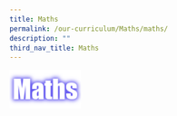 ```yaml
---
title: Maths
permalink: /our-curriculum/Maths/maths/
description: ""
third_nav_title: Maths
---
```

<img src="/images/Maths.png" 
     style="width:25%">


